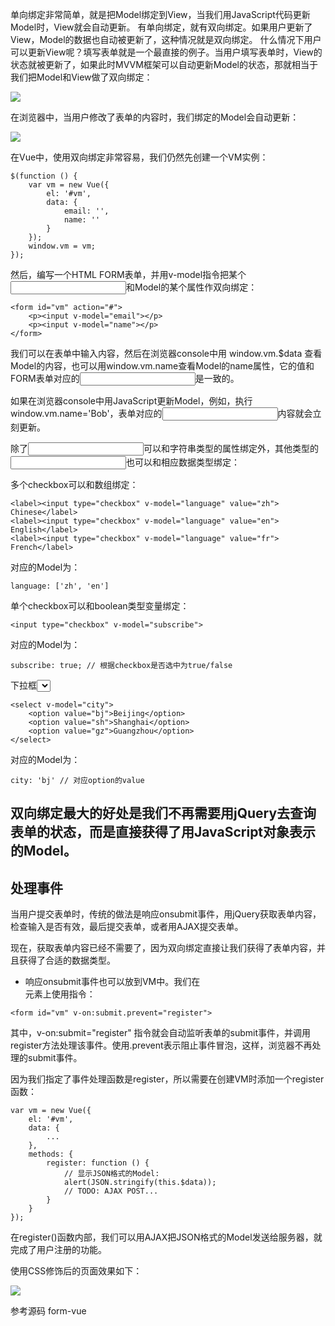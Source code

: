 
单向绑定非常简单，就是把Model绑定到View，当我们用JavaScript代码更新Model时，View就会自动更新。
有单向绑定，就有双向绑定。如果用户更新了View，Model的数据也自动被更新了，这种情况就是双向绑定。
什么情况下用户可以更新View呢？填写表单就是一个最直接的例子。当用户填写表单时，View的状态就被更新了，如果此时MVVM框架可以自动更新Model的状态，那就相当于我们把Model和View做了双向绑定：

![](\img\mvvm-2way-binding.png)

在浏览器中，当用户修改了表单的内容时，我们绑定的Model会自动更新：

![](\img\mvvm-form.png)

在Vue中，使用双向绑定非常容易，我们仍然先创建一个VM实例：
```
$(function () {
    var vm = new Vue({
        el: '#vm',
        data: {
            email: '',
            name: ''
        }
    });
    window.vm = vm;
});
```

然后，编写一个HTML FORM表单，并用v-model指令把某个<input>和Model的某个属性作双向绑定：

```
<form id="vm" action="#">
    <p><input v-model="email"></p>
    <p><input v-model="name"></p>
</form>
```

我们可以在表单中输入内容，然后在浏览器console中用 window.vm.$data 查看Model的内容，也可以用window.vm.name查看Model的name属性，它的值和FORM表单对应的<input>是一致的。

如果在浏览器console中用JavaScript更新Model，例如，执行window.vm.name='Bob'，表单对应的<input>内容就会立刻更新。

除了<input type="text">可以和字符串类型的属性绑定外，其他类型的<input>也可以和相应数据类型绑定：

多个checkbox可以和数组绑定：
```
<label><input type="checkbox" v-model="language" value="zh"> Chinese</label>
<label><input type="checkbox" v-model="language" value="en"> English</label>
<label><input type="checkbox" v-model="language" value="fr"> French</label>
```
对应的Model为：
```
language: ['zh', 'en']
```

单个checkbox可以和boolean类型变量绑定：
```
<input type="checkbox" v-model="subscribe">
```
对应的Model为：
```
subscribe: true; // 根据checkbox是否选中为true/false
```

下拉框<select>绑定的是字符串，但是要注意，绑定的是value而非用户看到的文本：
```
<select v-model="city">
    <option value="bj">Beijing</option>
    <option value="sh">Shanghai</option>
    <option value="gz">Guangzhou</option>
</select>
```

对应的Model为：
```
city: 'bj' // 对应option的value
```

## 双向绑定最大的好处是我们不再需要用jQuery去查询表单的状态，而是直接获得了用JavaScript对象表示的Model。

## 处理事件

当用户提交表单时，传统的做法是响应onsubmit事件，用jQuery获取表单内容，检查输入是否有效，最后提交表单，或者用AJAX提交表单。

现在，获取表单内容已经不需要了，因为双向绑定直接让我们获得了表单内容，并且获得了合适的数据类型。

- 响应onsubmit事件也可以放到VM中。我们在<form>元素上使用指令：

```
<form id="vm" v-on:submit.prevent="register">
```

其中，v-on:submit="register"  指令就会自动监听表单的submit事件，并调用register方法处理该事件。使用.prevent表示阻止事件冒泡，这样，浏览器不再处理<form>的submit事件。

因为我们指定了事件处理函数是register，所以需要在创建VM时添加一个register函数：

```
var vm = new Vue({
    el: '#vm',
    data: {
        ...
    },
    methods: {
        register: function () {
            // 显示JSON格式的Model:
            alert(JSON.stringify(this.$data));
            // TODO: AJAX POST...
        }
    }
});
```

在register()函数内部，我们可以用AJAX把JSON格式的Model发送给服务器，就完成了用户注册的功能。

使用CSS修饰后的页面效果如下：

![](\img\mvvm-form2.jpg)

参考源码
form-vue
